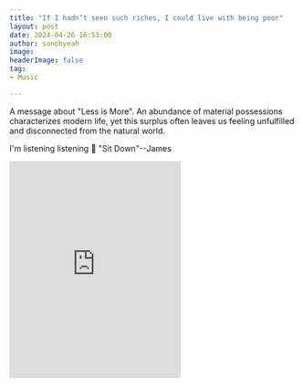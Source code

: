 ```yaml
---
title: "If I hadn’t seen such riches, I could live with being poor"
layout: post
date: 2024-04-26 16:53:00
author: sonohyeah
image: 
headerImage: false
tag:
- Music

---
```


A message about "Less is More". An abundance of material possessions characterizes modern life, yet this surplus often leaves us feeling unfulfilled and disconnected from the natural world.

I'm listening listening 🎵 "Sit Down"--James

<iframe width="300" height="380" src="https://www.youtube.com/embed/zPNw_2h0CnU" title="James - Sit Down" frameborder="0" allow="accelerometer; autoplay; clipboard-write; encrypted-media; gyroscope; picture-in-picture; web-share" referrerpolicy="strict-origin-when-cross-origin" allowfullscreen></iframe>

